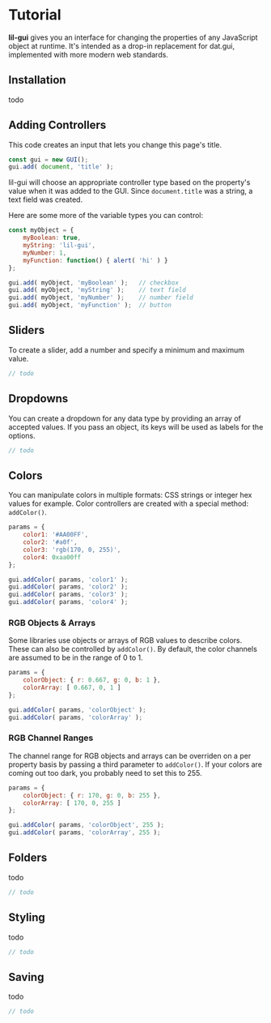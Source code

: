 # Tutorial

**lil-gui** gives you an interface for changing the properties of any JavaScript object at runtime.
It's intended as a drop-in replacement for dat.gui, implemented with more modern web standards.

## Installation

todo

## Adding Controllers

This code creates an input that lets you change this page's title.

```js
const gui = new GUI();
gui.add( document, 'title' );
```

lil-gui will choose an appropriate controller type based on the property's value when it was added
to the GUI. Since `document.title` was a string, a text field was created.

Here are some more of the variable types you can control:

```js
const myObject = {
	myBoolean: true,
	myString: 'lil-gui',
	myNumber: 1,
	myFunction: function() { alert( 'hi' ) }
};

gui.add( myObject, 'myBoolean' ); 	// checkbox
gui.add( myObject, 'myString' ); 	// text field
gui.add( myObject, 'myNumber' ); 	// number field
gui.add( myObject, 'myFunction' ); 	// button
```

## Sliders

To create a slider, add a number and specify a minimum and maximum value.

```js
// todo
```

## Dropdowns

You can create a dropdown for any data type by providing an array of accepted values. If you pass an
object, its keys will be used as labels for the options.

```js
// todo
```

## Colors

You can manipulate colors in multiple formats: CSS strings or integer hex values for example.
Color controllers are created with a special method: `addColor()`.

```js
params = {
	color1: '#AA00FF',
	color2: '#a0f',
	color3: 'rgb(170, 0, 255)',
	color4: 0xaa00ff
};

gui.addColor( params, 'color1' );
gui.addColor( params, 'color2' );
gui.addColor( params, 'color3' );
gui.addColor( params, 'color4' );
```

### RGB Objects & Arrays

Some libraries use objects or arrays of RGB values to describe colors. These can also be controlled 
by `addColor()`. By default, the color channels are assumed to be in the range of 0 to 1.

```js
params = {
	colorObject: { r: 0.667, g: 0, b: 1 },
	colorArray: [ 0.667, 0, 1 ]
};

gui.addColor( params, 'colorObject' );
gui.addColor( params, 'colorArray' );
```

### RGB Channel Ranges

The channel range for RGB objects and arrays can be overriden on a per property basis by passing 
a third parameter to `addColor()`. If your colors are coming out too dark, you probably need to set
this to 255.

```js
params = {
	colorObject: { r: 170, g: 0, b: 255 },
	colorArray: [ 170, 0, 255 ]
};

gui.addColor( params, 'colorObject', 255 );
gui.addColor( params, 'colorArray', 255 );
```

## Folders

todo

```js
// todo
```

## Styling

todo

```js
// todo
```

## Saving

todo

```js
// todo
```
